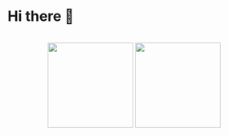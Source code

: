 # Hi there 👋

<br>

<div align="center">
  <img
    src="https://github-readme-stats.vercel.app/api?username=lukasl-dev&show_icons=true"
    height="170"
  />
  <img
    src="https://github-readme-stats.vercel.app/api/top-langs/?username=lukasl-dev&layout=compact&hide=css"
    height="170"
  />
</div>
